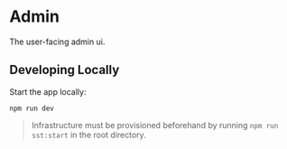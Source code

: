 # Admin

The user-facing admin ui.

## Developing Locally

Start the app locally:

```console
npm run dev
```

> Infrastructure must be provisioned beforehand by running `npm run sst:start` in the root directory.
